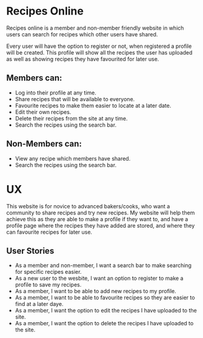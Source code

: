 # Recipes Online

Recipes online is a member and non-member friendly website in which users can search for recipes 
which other users have shared. 

Every user will have the option to register or not, when registered a profile will be created. 
This profile will show all the recipes the user has uploaded as well as showing recipes they have 
favourited for later use.

## **Members can:**
* Log into their profile at any time. 
* Share recipes that will be available to everyone. 
* Favourite recipes to make them easier to locate at a later date. 
* Edit their own recipes.
* Delete their recipes from the site at any time.
* Search the recipes using the search bar. 

## **Non-Members can:**
* View any recipe which members have shared.
* Search the recipes using the search bar. 

# UX 
This website is for novice to advanced bakers/cooks, who want a community to share recipes and try new 
recipes. 
My website will help them achieve this as they are able to make a profile if they want to, and have a profile
page where the recipes they have added are stored, and where they can favourite recipes for later use. 

## User Stories

* As a member and non-member, I want a search bar to make searching for specific recipes easier. 
* As a new user to the wesbite, I want an option to register to make a profile to save my recipes. 
* As a member, I want to be able to add new recipes to my profile.
* As a member, I want to be able to favourite recipes so they are easier to find at a later daye. 
* As a member, I want the option to edit the recipes I have uploaded to the site.
* As a member, I want the option to delete the recipes I have uploaded to the site. 


